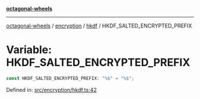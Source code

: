 [**octagonal-wheels**](../../../README.md)

***

[octagonal-wheels](../../../modules.md) / [encryption](../../README.md) / [hkdf](../README.md) / HKDF\_SALTED\_ENCRYPTED\_PREFIX

# Variable: HKDF\_SALTED\_ENCRYPTED\_PREFIX

```ts
const HKDF_SALTED_ENCRYPTED_PREFIX: "%$" = "%$";
```

Defined in: [src/encryption/hkdf.ts:42](https://github.com/vrtmrz/octagonal-wheels/blob/main/src/encryption/hkdf.ts#L42)
